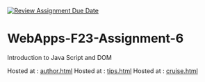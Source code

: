 [![Review Assignment Due Date](https://classroom.github.com/assets/deadline-readme-button-24ddc0f5d75046c5622901739e7c5dd533143b0c8e959d652212380cedb1ea36.svg)](https://classroom.github.com/a/b9NC0g7h)
# WebApps-F23-Assignment-6
Introduction to Java Script and DOM

Hosted at : [author.html](https://44-563-webapps-f23.github.io/44563-webapps-f23-assignment6-LeelaKrishna97/author.html)
Hosted at : [tips.html](https://44-563-webapps-f23.github.io/44563-webapps-f23-assignment6-LeelaKrishna97/tips.html)
Hosted at : [cruise.html](https://44-563-webapps-f23.github.io/44563-webapps-f23-assignment6-LeelaKrishna97/cruise.html)